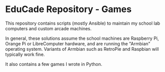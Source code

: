 # EduCade Repository - Games

This repository contains scripts (mostly Ansible) to maintain my school lab computers and custom arcade machines.

In general, these solutions assume the school machines are Raspberry Pi, Orange Pi or LibreComputer hardware, and are running the "Armbian" operating system. Variants of Armbian such as RetroPie and Raspbian will typically work fine.

It also contains a few games I wrote in Python.
